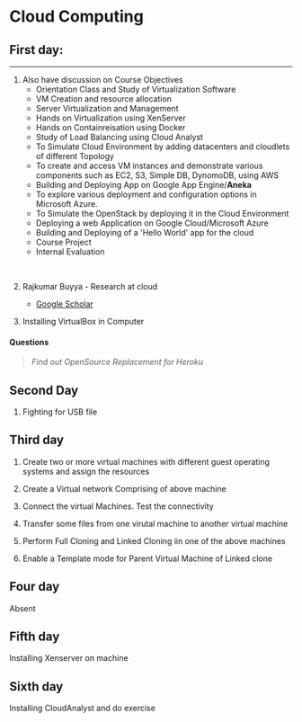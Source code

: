 # Cloud Computing

## First day: 
---
1. Also have discussion on Course Objectives
	- Orientation Class and Study of Virtualization Software
	- VM Creation and resource allocation
	- Server Virtualization and Management
	- Hands on Virtualization using XenServer
	- Hands on Containreisation using Docker
	- Study of Load Balancing using Cloud Analyst
	- To Simulate Cloud Environment by adding datacenters and cloudlets of different Topology
	- To create and access VM instances and demonstrate various components such as EC2, S3, Simple DB, DynomoDB, using AWS
	- Building and Deploying App on Google App Engine/**Aneka**
	- To explore various deployment and configuration options in Microsoft Azure.
	- To Simulate the OpenStack by deploying it in the Cloud Environment
	- Deploying a web Application on Google Cloud/Microsoft Azure
	- Building and Deploying of a 'Hello World' app for the cloud
	- Course Project
	- Internal Evaluation
<br>

2. Rajkumar Buyya - Research at cloud   
	- [Google Scholar](https://scholar.google.com/citations?user=7xN6JqYAAAAJ)


3. Installing VirtualBox in Computer

#### Questions
> *Find out OpenSource Replacement for Heroku*

##  Second Day

1. Fighting for USB file

## Third day
1. Create two or more virtual machines with different guest operating systems and assign the resources
2. Create a Virtual network Comprising of above machine
3. Connect the virtual Machines. Test the connectivity

4. Transfer some files from one virutal machine to another virtual machine

5. Perform Full Cloning and Linked Cloning iin one of the above machines
6. Enable a Template mode for Parent Virtual Machine of Linked clone

## Four day
Absent

## Fifth day
Installing Xenserver on machine

## Sixth day
Installing CloudAnalyst and do exercise
